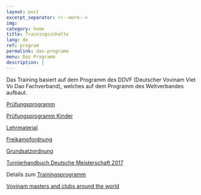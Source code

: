 ```yaml
---
layout: post
excerpt_separator: <!--more-->
img:
category: home
title: Trainingsinhalte
lang: de
ref: program
permalink: das-programm
menu: Das Programm
description: |
---
```



Das Training basiert auf dem Programm des DDVF (Deutscher Vovinam Viet Vo Dao Fachverband), welches auf dem Programm des Weltverbandes aufbaut.

[Prüfungsprogramm](/download/dvvf/pruefungsprogramm_dvvf_20160312.pdf)

[Prüfungsprogramm Kinder](/download/dvvf/Pruefungsprogramm_Kinder_02_Nov2012.doc)

[Lehrmaterial](/download/dvvf/Lehrmaterial_20160818.pdf)

[Freikampfordnung](/download/dvvf/freikampfordnung_dvvf_20140517.pdf)

[Grundsatzordnung](/download/dvvf/grundsatzordnung_dvvf_20160312.pdf)

[Turnierhandbuch Deutsche Meisterschaft 2017](/download/dvvf/Turnierhandbuch_DM2017.pdf)


<!--more-->

Details zum [Trainingsprogramm](http://www.vovinam-in-dvvf.eu/joomla/index.php/news/lehrgaenge/dvvf/80-training.html)

[Vovinam masters and clubs around the world](http://www.vovinam-in-dvvf.eu/joomla/link/links-dvvf-2012.html)
